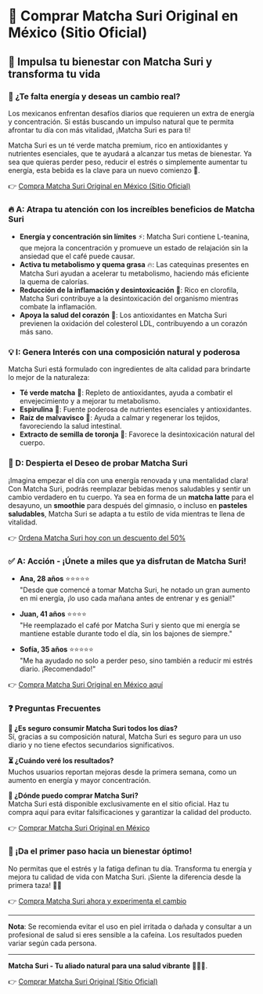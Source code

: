 # 🍵 Comprar Matcha Suri Original en México (Sitio Oficial)

## 🌟 Impulsa tu bienestar con Matcha Suri y transforma tu vida

### 💚 ¿Te falta energía y deseas un cambio real?

Los mexicanos enfrentan desafíos diarios que requieren un extra de energía y concentración. Si estás buscando un impulso natural que te permita afrontar tu día con más vitalidad, ¡Matcha Suri es para ti! 

Matcha Suri es un té verde matcha premium, rico en antioxidantes y nutrientes esenciales, que te ayudará a alcanzar tus metas de bienestar. Ya sea que quieras perder peso, reducir el estrés o simplemente aumentar tu energía, esta bebida es la clave para un nuevo comienzo 🌱.

👉 [Compra Matcha Suri Original en México (Sitio Oficial)](https://uh2c452ad9uh.axdsz.pro/?target=-7EBNQCgQAAAdakQMDBIQABQEBEREKEQkKEQ1CEQ0SAAF_YWRjb21ibwEx&al=100066&ap=-1)

### 🔥 A: Atrapa tu atención con los increíbles beneficios de Matcha Suri

- **Energía y concentración sin límites** ⚡: Matcha Suri contiene L-teanina, que mejora la concentración y promueve un estado de relajación sin la ansiedad que el café puede causar.
- **Activa tu metabolismo y quema grasa** 🔥: Las catequinas presentes en Matcha Suri ayudan a acelerar tu metabolismo, haciendo más eficiente la quema de calorías.
- **Reducción de la inflamación y desintoxicación** 🌸: Rico en clorofila, Matcha Suri contribuye a la desintoxicación del organismo mientras combate la inflamación.
- **Apoya la salud del corazón** 💖: Los antioxidantes en Matcha Suri previenen la oxidación del colesterol LDL, contribuyendo a un corazón más sano.

### 💡 I: Genera Interés con una composición natural y poderosa

Matcha Suri está formulado con ingredientes de alta calidad para brindarte lo mejor de la naturaleza:

- **Té verde matcha** 🍵: Repleto de antioxidantes, ayuda a combatir el envejecimiento y a mejorar tu metabolismo.
- **Espirulina** 🌊: Fuente poderosa de nutrientes esenciales y antioxidantes.
- **Raíz de malvavisco** 🌼: Ayuda a calmar y regenerar los tejidos, favoreciendo la salud intestinal.
- **Extracto de semilla de toronja** 🍊: Favorece la desintoxicación natural del cuerpo.

### 📝 D: Despierta el Deseo de probar Matcha Suri

¡Imagina empezar el día con una energía renovada y una mentalidad clara! Con Matcha Suri, podrás reemplazar bebidas menos saludables y sentir un cambio verdadero en tu cuerpo. Ya sea en forma de un **matcha latte** para el desayuno, un **smoothie** para después del gimnasio, o incluso en **pasteles saludables**, Matcha Suri se adapta a tu estilo de vida mientras te llena de vitalidad.

👉 [Ordena Matcha Suri hoy con un descuento del 50%](https://uh2c452ad9uh.axdsz.pro/?target=-7EBNQCgQAAAdakQMDBIQABQEBEREKEQkKEQ1CEQ0SAAF_YWRjb21ibwEx&al=100066&ap=-1)

### ✅ A: Acción - ¡Únete a miles que ya disfrutan de Matcha Suri!

- **Ana, 28 años** ⭐⭐⭐⭐⭐  
  "Desde que comencé a tomar Matcha Suri, he notado un gran aumento en mi energía, ¡lo uso cada mañana antes de entrenar y es genial!"

- **Juan, 41 años** ⭐⭐⭐⭐  
  "He reemplazado el café por Matcha Suri y siento que mi energía se mantiene estable durante todo el día, sin los bajones de siempre."

- **Sofía, 35 años** ⭐⭐⭐⭐⭐  
  "Me ha ayudado no solo a perder peso, sino también a reducir mi estrés diario. ¡Recomendado!"

👉 [Compra Matcha Suri Original en México aquí](https://uh2c452ad9uh.axdsz.pro/?target=-7EBNQCgQAAAdakQMDBIQABQEBEREKEQkKEQ1CEQ0SAAF_YWRjb21ibwEx&al=100066&ap=-1)

### ❓ Preguntas Frecuentes

**🤔 ¿Es seguro consumir Matcha Suri todos los días?**  
Sí, gracias a su composición natural, Matcha Suri es seguro para un uso diario y no tiene efectos secundarios significativos.

**⏳ ¿Cuándo veré los resultados?**  
Muchos usuarios reportan mejoras desde la primera semana, como un aumento en energía y mayor concentración.

**🛒 ¿Dónde puedo comprar Matcha Suri?**  
Matcha Suri está disponible exclusivamente en el sitio oficial. Haz tu compra aquí para evitar falsificaciones y garantizar la calidad del producto.

👉 [Comprar Matcha Suri Original en México](https://uh2c452ad9uh.axdsz.pro/?target=-7EBNQCgQAAAdakQMDBIQABQEBEREKEQkKEQ1CEQ0SAAF_YWRjb21ibwEx&al=100066&ap=-1)

### 🚀 ¡Da el primer paso hacia un bienestar óptimo!

No permitas que el estrés y la fatiga definan tu día. Transforma tu energía y mejora tu calidad de vida con Matcha Suri. ¡Siente la diferencia desde la primera taza! 🌿💚

👉 [Compra Matcha Suri ahora y experimenta el cambio](https://uh2c452ad9uh.axdsz.pro/?target=-7EBNQCgQAAAdakQMDBIQABQEBEREKEQkKEQ1CEQ0SAAF_YWRjb21ibwEx&al=100066&ap=-1)

---

**Nota**: Se recomienda evitar el uso en piel irritada o dañada y consultar a un profesional de salud si eres sensible a la cafeína. Los resultados pueden variar según cada persona.

---

**Matcha Suri - Tu aliado natural para una salud vibrante** 🌱💚🎉.

👉 [Comprar Matcha Suri Original (Sitio Oficial)](https://uh2c452ad9uh.axdsz.pro/?target=-7EBNQCgQAAAdakQMDBIQABQEBEREKEQkKEQ1CEQ0SAAF_YWRjb21ibwEx&al=100066&ap=-1)
